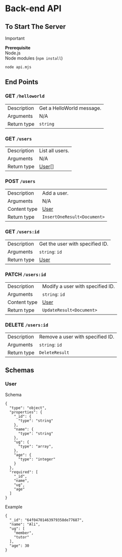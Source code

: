 # Back-end API
## To Start The Server
> [!IMPORTANT]
> **Prerequisite**<br>
> Node.js<br>
> Node modules (`npm install`)

`node api.mjs`

## End Points
### GET `/helloworld`
|             |                           |
|-------------|---------------------------|
| Description | Get a HelloWorld message. |
| Arguments   | N/A                       |
| Return type | `string`                    |
### GET `/users`

|             |                           |
|-------------|---------------------------|
| Description | List all users. |
| Arguments   | N/A                       |
| Return type | [User](#user)[]                    |

### POST `/users`
|             |                           |
|-------------|---------------------------|
| Description | Add a user. |
| Arguments   | N/A              |
| Content type | [User](#user)
| Return type | `InsertOneResult<Document>`                      |

### GET `/users:id`
|             |                           |
|-------------|---------------------------|
| Description | Get the user with specified ID. |
| Arguments   | `string`: `id`                       |
| Return type | [User](#user)                      |

### PATCH `/users:id`
|             |                           |
|-------------|---------------------------|
| Description | Modify a user with specified ID. |
| Arguments   | `string`: `id`                       |
| Content type | [User](#user)
| Return type | `UpdateResult<Document>`                      |

### DELETE `/users:id`
|             |                           |
|-------------|---------------------------|
| Description | Remove a user with specified ID. |
| Arguments   | `string`: `id`                       |
| Return type | `DeleteResult`                      |

## Schemas
### User
Schema
```
{
  "type": "object",
  "properties": {
    "_id": {
      "type": "string"
    },
    "name": {
      "type": "string"
    },
    "ug": {
      "type": "array",
    },
    "age": {
      "type": "integer"
    }
  },
  "required": [
    "_id",
    "name",
    "ug",
    "age"
  ]
}
```
Example
```
{
  "_id": "64f04701463979358de77687",
  "name": "Ali",
  "ug": [
    "member",
    "tutor"
  ],
  "age": 30
}
```
